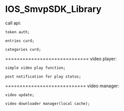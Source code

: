 IOS_SmvpSDK_Library
==================
call api:

	token auth;

	entries curd;

	categories curd;
=============================
video player:

	simple video play function;

	post notification for play status;
============================
video manager:

	video update;

	video downloader manager(local cache);	
		
